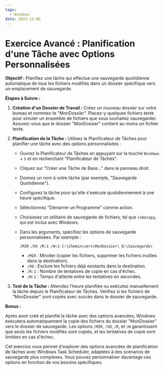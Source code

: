 ```yaml
---
tags:
  - Windows
date: 2023-11-06
---
```

# Exercice Avancé : Planification d'une Tâche avec Options Personnalisées

**Objectif :** Planifiez une tâche qui effectue une sauvegarde quotidienne automatique de tous les fichiers modifiés dans un dossier spécifique vers un emplacement de sauvegarde.

**Étapes à Suivre :**

1. **Création d'un Dossier de Travail :** Créez un nouveau dossier sur votre bureau et nommez-le "MonDossier". Placez-y quelques fichiers texte pour simuler un ensemble de fichiers que vous souhaitez sauvegarder. Assurez-vous que le dossier "MonDossier" contient au moins un fichier texte.
    
2. **Planification de la Tâche :** Utilisez le Planificateur de Tâches pour planifier une tâche avec des options personnalisées :
    
    - Ouvrez le Planificateur de Tâches en appuyant sur la touche `Windows` + `S` et en recherchant "Planificateur de Tâches".
    - Cliquez sur "Créer une Tâche de Base..." dans le panneau droit.
    - Donnez un nom à votre tâche (par exemple, "Sauvegarde Quotidienne").
    - Configurez la tâche pour qu'elle s'exécute quotidiennement à une heure spécifique.
    - Sélectionnez "Démarrer un Programme" comme action.
    - Choisissez un utilitaire de sauvegarde de fichiers, tel que `robocopy`, qui est inclus avec Windows.
    - Dans les arguments, spécifiez les options de sauvegarde personnalisées. Par exemple :
        
        `/MIR /XO /R:1 /W:1 C:\Chemin\vers\MonDossier\ D:\Sauvegarde\`
        
        - `/MIR` : Miroiter (copier les fichiers, supprimer les fichiers inutiles dans la destination).
        - `/XO` : Exclure les fichiers déjà existants dans la destination.
        - `/R:1` : Nombre de tentatives de copie en cas d'échec.
        - `/W:1` : Temps d'attente entre les tentatives en secondes.
3. **Test de la Tâche :** Attendez l'heure planifiée ou exécutez manuellement la tâche depuis le Planificateur de Tâches. Vérifiez si les fichiers de "MonDossier" sont copiés avec succès dans le dossier de sauvegarde.
    

**Bonus :**

Après avoir créé et planifié la tâche avec des options avancées, Windows exécutera automatiquement la copie des fichiers du dossier "MonDossier" vers le dossier de sauvegarde. Les options `/MIR`, `/XO`, `/R`, et `/W` garantissent que seuls les fichiers modifiés sont copiés, et les tentatives de copie sont limitées en cas d'échec.

Cet exercice vous permet d'explorer des options avancées de planification de tâches avec Windows Task Scheduler, adaptées à des scénarios de sauvegarde plus complexes. Vous pouvez personnaliser davantage ces options en fonction de vos besoins spécifiques.